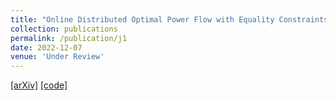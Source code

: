 ```yaml
---
title: "Online Distributed Optimal Power Flow with Equality Constraints"
collection: publications
permalink: /publication/j1
date: 2022-12-07
venue: 'Under Review'
---
```


[[arXiv]](https://arxiv.org/pdf/2203.16451.pdf) [[code]](https://github.com/darknorth0/) 
